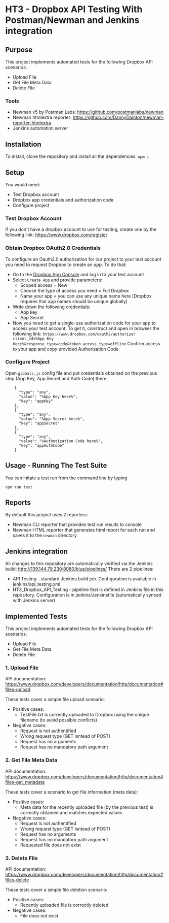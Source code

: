 # HT3 - Dropbox API Testing With Postman/Newman and Jenkins integration 
## Purpose
This project implements automated tests for the following Dropbox API scenarios:
- Upload File
- Get File Meta Data
- Delete File

### Tools
- Newman v5 by Postman Labs: https://github.com/postmanlabs/newman
- Newman htmlextra reporter: https://github.com/DannyDainton/newman-reporter-htmlextra
- Jenkins automation server

## Installation
To install, clone the repository and install all the dependencies: `npm i`

## Setup
You would need:
- Test Dropbox account
- Dropbox app credentials and authorization code
- Configure project

### Test Dropbox Account
If you don't have a dropbox account to use for testing, create one by the following link: https://www.dropbox.com/register

### Obtain Dropbox OAuth2.0 Credentials 
To configure an Oauth2.0 authorization for our project to your test account you need to request Dropbox to create an _app_. To do that:
- Go to the [Dropbox App Console](https://www.dropbox.com/developers/apps) and log in to your test account
- Select `Create App` and provide parameters:
	- Scoped access = New
	- Choose the type of access you need = Full Dropbox 
  - Name your app = you can use any unique name here (Dropbox requires that app names should be unique globally)
- Write down the following credentials:
  - App key
  - App Secret
- Now you need to get a single-use authorization code for your app to access your test account. To get it, construct and open in browser the following link: 
`https://www.dropbox.com/oauth2/authorize?client_id=%App Key Here%&response_type=code&token_access_type=offline`
Confirm access to your app and copy provided Authorization Code

### Configure Project
Open `globals.js` config file and put credentials obtained on the previous step (App Key, App Secret and Auth Code) there:
```
    {
      "type": "any",
      "value": "%App Key here%",
      "key": "appKey"
    },
    {
      "type": "any",
      "value": "%App Secret here%",
      "key": "appSecret"
    },
    {
      "type": "any",
      "value": "%Authotization Code here%",
      "key": "appAuthCode"
    }
```

## Usage - Running The Test Suite
You can initate a test run from the command line by typing
```
npm run test
```
## Reports
By default this project uses 2 reporters: 
- Newman CLI reporter that provides test run results to console
- Newman HTML reporter that generates html report for each run and saves it to the `newman` directory

## Jenkins integration
All changes to this repository are automatically verified via the Jenkins build:
http://139.144.79.230:8080/blue/pipelines/
There are 2 pipelines:
- API Testing - standard Jenkins build job. Configuration is available in jenkins/api_testing.xml
- HT3_Dropbox_API_Testing - pipeline that is defined in Jenkins file in this repository. Configuration is in jenkins/Jenkinsfile (automatically synced with Jenkins server)


## Implemented Tests
This project implements automated tests for the following Dropbox API scenarios:
- Upload File
- Get File Meta Data
- Delete File

### 1. Upload File
API documentation: https://www.dropbox.com/developers/documentation/http/documentation#files-upload

These tests cover a simple file upload scenario.
- Positive cases:
	- TestFile.txt is correctly uploaded to Dropbox using the unique filename (to avoid possible conflicts)
- Negative cases:
	- Request is not authentified
  - Wrong request type (GET isntead of POST)
  - Request has no arguments
  - Request has no mandatory path argument

### 2. Get File Meta Data
API documentation: https://www.dropbox.com/developers/documentation/http/documentation#files-get_metadata

These tests cover a scenario to get file information (meta data):
- Positive cases:
	- Meta data for the recently uploaded file (by the previous test) is correctly obtained and matches expected values
- Negative cases:
	- Request is not authentified
  - Wrong request type (GET isntead of POST)
  - Request has no arguments
  - Request has no mandatory path argument
  - Requested file does not exist

### 3. Delete File
API documentation: https://www.dropbox.com/developers/documentation/http/documentation#files-delete

These tests cover a simple file deletion scenario:
- Positive cases:
	- Recently uploaded file is correctly deleted
- Negative cases:
	- File does not exist
